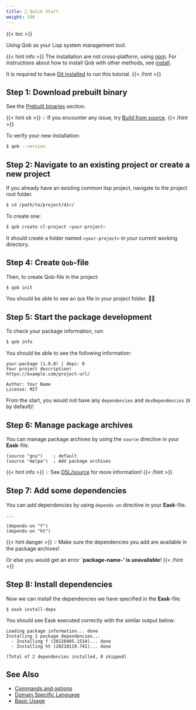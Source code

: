 ```yaml
---
title: 🔰 Quick Start
weight: 100
---
```


{{< toc >}}

Using Qob as your Lisp system management tool.

{{< hint info >}}
The installation are not cross-platform, using [npm](https://www.npmjs.com/).
For instructions about how to install Qob with other methods, see
[install](https://cl-qob.github.io/Getting-Started/Install-Qob/).

It is required to have [Git installed](https://git-scm.com/downloads)
to run this tutorial.
{{< /hint >}}

## Step 1: Download prebuilt binary

See the [Prebuilt binaries](https://cl-qob.github.io/Getting-Started/Install-Qob/#-prebuilt-binaries) section.

{{< hint ok >}}
💡 If you encounter any issue, try [Build from source](https://cl-qob.github.io/Getting-Started/Install-Qob/#-build-from-source).
{{< /hint >}}

To verify your new installation:

```sh
$ qob --version
```

## Step 2: Navigate to an existing project or create a new project

If you already have an existing common lisp project, navigate to the project
root folder.

```sh
$ cd /path/to/project/dir/
```

To create one:

```sh
$ qob create cl-project <your-project>
```

It should create a folder named `<your-project>` in your current working directory.

## Step 4: Create `Qob`-file

Then, to create Qob-file in the project:

```sh
$ qob init
```

You should be able to see an `Qob` file in your project folder. 🎉🎊

## Step 5: Start the package development

To check your package information, run:

```sh
$ qob info
```

You should be able to see the following information:

```
your-package (1.0.0) | deps: 0
Your project description!
https://example.com/project-url/

Author: Your Name
License: MIT
```

From the start, you would not have any `dependencies` and `devDependencies` (`0` by default)!

## Step 6: Manage package archives

You can manage package archives by using the `source` directive in your **Eask**-file.

```elisp
(source "gnu")    ; default
(source "melpa")  ; Add package archives
```

{{< hint info >}}
💡 See [DSL/source](https://emacs-eask.github.io/DSL/#-source-alias) for more information!
{{< /hint >}}

## Step 7: Add some dependencies

You can add dependencies by using `depends-on` directive in your **Eask**-file.

```elisp
...

(depends-on "f")
(depends-on "ht")
```

{{< hint danger >}}
💡 Make sure the dependencies you add are available in the package archives!

Or else you would get an error **`package-name-' is unavailable**!
{{< /hint >}}

## Step 8: Install dependencies

Now we can install the dependencies we have specified in the **Eask**-file:

```elisp
$ eask install-deps
```

You should see Eask executed correctly with the similar output below:

```
Loading package information... done
Installing 2 package dependencies...
  - Installing f (20220405.1534)... done
  - Installing ht (20210119.741)... done

(Total of 2 dependencies installed, 0 skipped)
```

## See Also

- [Commands and options](https://emacs-eask.github.io/Getting-Started/Commands-and-options/)
- [Domain Specific Language](https://emacs-eask.github.io/DSL/)
- [Basic Usage](https://emacs-eask.github.io/Getting-Started/Basic-Usage/)
